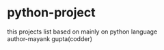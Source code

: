 # python-project
this projects list based on mainly on python language
<br>
author-mayank gupta(codder)
